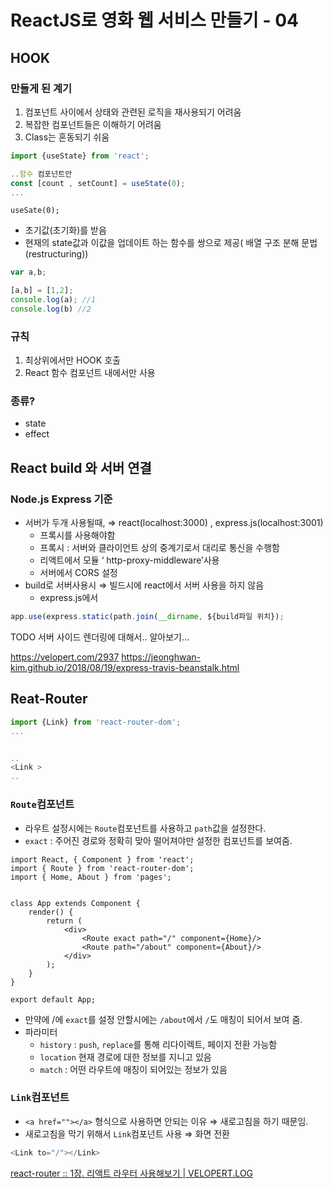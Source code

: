 #  ReactJS로 영화 웹 서비스 만들기 - 04

## HOOK
### 만들게 된 계기
1. 컴포넌트 사이에서 상태와 관련된 로직을 재사용되기 어려움
2. 복잡한 컴포넌트들은 이해하기 어려움
3. Class는 혼동되기 쉬움

```javascript
import {useState} from 'react';

..함수 컴포넌트안
const [count , setCount] = useState(0);
...
```

`useSate(0);`
- 초기값(초기화)를 받음
- 현재의 state값과 이값을 업데이트 하는 함수를 쌍으로 제공( 배열 구조 분해 문법 (restructuring))

```javascript
var a,b;

[a,b] = [1,2];
console.log(a); //1
console.log(b) //2
```

### 규칙
1. 최상위에서만 HOOK 호출
2. React 함수 컴포넌트 내에서만 사용

### 종류?
- state
- effect

## React build 와 서버 연결
### Node.js Express 기준
- 서버가 두개 사용될때, ⇒ react(localhost:3000) , express.js(localhost:3001)
	- 프록시를 사용해야함
	- 프록시 : 서버와 클라이언트 상의 중계기로서 대리로 통신을 수행함
	- 리액트에서 모듈 ‘ http-proxy-middleware’사용
	- 서버에서 CORS 설정
- build로 서버사용시 ⇒ 빌드시에 react에서 서버 사용을 하지 않음
	- express.js에서 

```javascript
app.use(express.static(path.join(__dirname, ${build파일 위치});
```
TODO 서버 사이드 렌더링에 대해서.. 알아보기…


https://velopert.com/2937
https://jeonghwan-kim.github.io/2018/08/19/express-travis-beanstalk.html

## Reat-Router
```javascript
import {Link} from 'react-router-dom';
...


..
<Link >
..
```

### `Route`컴포넌트
- 라우트 설정시에는 `Route`컴포넌트를 사용하고 `path`값을 설정한다. 
- `exact` : 주어진 경로와 정확히 맞아 떨어져야만 설정한 컴포넌트를 보여줌.
```javscript
import React, { Component } from 'react';
import { Route } from 'react-router-dom';
import { Home, About } from 'pages';


class App extends Component {
    render() {
        return (
            <div>
                <Route exact path="/" component={Home}/>
                <Route path="/about" component={About}/>
            </div>
        );
    }
}

export default App;

```

- 만약에 /에 `exact`를 설정 안할시에는 `/about`에서 `/`도 매칭이 되어서 보여 줌.
- 파라미터
	- `history` : `push`, `replace`를 통해 리다이렉트, 페이지 전환 가능함
	- `location` 현재 경로에 대한 정보를 지니고 있음
	- `match` : 어떤 라우트에 매칭이 되어있는 정보가 있음 

### `Link`컴포넌트
- `<a href=""></a>` 형식으로 사용하면 안되는 이유 ⇒ 새로고침을 하기 때문임.
- 새로고침을 막기 위해서 `Link`컴포넌트 사용 ⇒ 화면 전환
```javascript
<Link to="/"></Link>
```


[react-router :: 1장. 리액트 라우터 사용해보기 | VELOPERT.LOG](https://velopert.com/3417)
